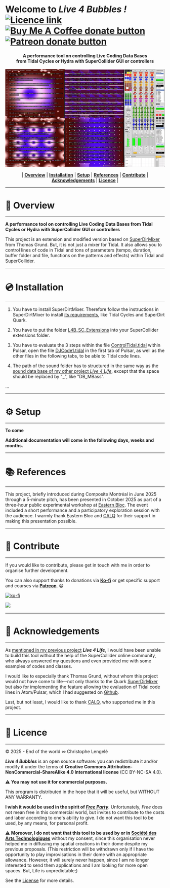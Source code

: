 # Welcome to ***Live 4 Bubbles !*** &nbsp;&nbsp; <span class="badge-licence"><a href="https://creativecommons.org/licenses/by-nc-sa/4.0/" title="Licence"><img src="https://licensebuttons.net/l/by-nc-sa/3.0/88x31.png" alt="Licence link" /></a></span> &nbsp;&nbsp; <span class="badge-buymeacoffee"><a href="https://ko-fi.com/Live4Life" title="Donate to this project using Buy Me A Coffee"><img src="https://img.shields.io/badge/buy%20me%20a%20coffee-donate-yellow.svg" alt="Buy Me A Coffee donate button" /></a></span> &nbsp;&nbsp; <span class="badge-patreon"><a href="https://patreon.com/Live4Life" title="Donate to this project using Patreon"><img src="https://img.shields.io/badge/patreon-donate-yellow.svg" alt="Patreon donate button" /></a></span>

<p align="center">
<b>A performance tool on controlling Live Coding Data Bases<br>from Tidal Cycles or Hydra with SuperCollider GUI or controllers</b>
<br><br>
<!--<a href="#> <b>A performance tool on controlling Live Coding Data Bases<br>from Tidal Cycles or Hydra with SuperCollider GUI or controllers</b> </a> <br> -->
<img src="Images/live4bubbles_overview.gif" />
</p>

<div align="center">

| [**Overview**](#-overview) | [**Installation**](#-installation) | [**Setup**](#%EF%B8%8F-setup) | [**References**](#-references) | [**Contribute**](#-contribute) | [**Acknowledgements**](#-acknowledgements) | [**Licence**](#-licence) |

</div>

---

# 📖 Overview

---

**A performance tool on controlling Live Coding Data Bases from Tidal Cycles or Hydra with SuperCollider GUI or controllers**

This project is an extension and modified version based on [SuperDirMixer](https://github.com/thgrund/SuperDirtMixer) from Thomas Grund. But, it is not just a mixer for Tidal.
It also allows you to control lines of code in Tidal and tons of parameters (tempo, duration, buffer folder and file, functions on the patterns and effects) within Tidal and SuperCollider.

---

# 💿 Installation

---

1. You have to install SuperDirtMixer. Therefore follow the instructions in SuperDirtMixer to install [its requirements](https://github.com/thgrund/SuperDirtMixer?tab=readme-ov-file#requirements), like Tidal Cycles and SuperDirt Quark.

2. You have to put the folder [L4B_SC_Extensions](https://github.com/Xon77/Live4Bubbles/tree/main/L4B_SC_Extensions) into your SuperCollider extensions folder.

3. You have to evaluate the 3 steps within the file [ControlTidal.tidal](https://github.com/Xon77/Live4Bubbles/blob/main/L4B_Tidal/ControlTidal.tidal) within Pulsar, open the file [DJCode1.tidal](https://github.com/Xon77/Live4Bubbles/blob/main/L4B_Tidal/DJCode1.tidal) in the first tab of Pulsar, as well as the other files in the following tabs, to be able to Tidal code lines.

4. The path of the sound folder has to structured in the same way as the [sound data base of my other project _Live 4 Life_](https://github.com/Xon77/L4LSoundsDataBase/tree/main/SoundFolder), except that the space should be replaced by "_", like "DB_MBass".

...

---

# ⚙️ Setup

---

**To come**

**Additional documentation will come in the following days, weeks and months.**

---

# 📚 References

---

This project, briefly introduced during Composite Montréal in June 2025 through a 5-minute pitch, has been presented in October 2025 as part of a three-hour public experimental workshop at [Eastern Bloc](https://www.easternbloc.ca). The event included a short performance and a participatory exploration session with the audience. I warmly thank Eastern Bloc and [CALQ](https://www.calq.gouv.qc.ca/en/) for their support in making this presentation possible.

---

# 🤝 Contribute

---

If you would like to contribute, please get in touch with me in order to organise further development.

You can also support thanks to donations via [**Ko-fi**](https://ko-fi.com/live4life) or get specific support and courses via [**Patreon**](https://www.patreon.com/live4life)</mark>. :grin:

[![ko-fi](https://ko-fi.com/img/githubbutton_sm.svg)](https://ko-fi.com/Live4Life)

<a href="https://www.patreon.com/Live4Life">
	<img src="https://c5.patreon.com/external/logo/become_a_patron_button@2x.png" width="160">
</a>

---

# 🙏 Acknowledgements

---


As [mentioned in my previous project](https://github.com/Xon77/Live4Life?tab=readme-ov-file#acknowledgements) **_Live 4 Life_**, I would have been unable to build this tool without the help of the SuperCollider online community, who always answered my questions and even provided me with some examples of codes and classes. 

I would like to especially thank Thomas Grund, without whom this project would not have come to life—not only thanks to the Quark [SuperDirMixer](https://github.com/thgrund/SuperDirtMixer) but also for implementing the feature allowing the evaluation of Tidal code lines in Atom/Pulsar, which I had suggested on [Github](https://github.com/tidalcycles/pulsar-tidalcycles/issues/119).

Last, but not least, I would like to thank [CALQ](https://www.calq.gouv.qc.ca/en/), who supported me in this project.

---

# 📄 Licence

---

© 2025 - End of the world ∞ Christophe Lengelé

***Live 4 Bubbles*** is an open source software: you can redistribute it and/or modify it under the terms of **Creative Commons Attribution-NonCommercial-ShareAlike 4.0 International license** (CC BY-NC-SA 4.0). 

:warning: **You may not use it for commercial purposes.**

This program is distributed in the hope that it will be useful, but WITHOUT ANY WARRANTY. 

**I wish it would be used in the spirit of [*Free Party*](https://en.wikipedia.org/wiki/Free_party)**. Unfortunately, *Free* does not mean free in this commercial world, but invites to contribute to the costs and labor according to one's ability to give. I do not want this tool to be used, by any means, for personal profit.

:warning: **Moreover, I do not want that this tool to be used by or in [Société des Arts Technologiques](https://sat.qc.ca)** without my consent, since this organisation never helped me in diffusing my spatial creations in their dome despite my previous proposals. (This restriction will be withdrawn only if I have the opportunity to play improvisations in their dome with an appropriate allowance. However, it will surely never happen, since I am no longer interested to send them applications and I am looking for more open spaces. But, Life is unpredictable;)

See the [License](/LICENCE.md) for more details.